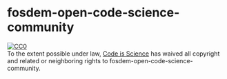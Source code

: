 # fosdem-open-code-science-community

<p xmlns:dct="http://purl.org/dc/terms/">
  <a rel="license"
     href="http://creativecommons.org/publicdomain/zero/1.0/">
    <img src="http://i.creativecommons.org/p/zero/1.0/88x31.png" style="border-style: none;" alt="CC0" />
  </a>
  <br />
  To the extent possible under law,
  <a rel="dct:publisher"
     href="https://github.com/codeisscience/fosdem-open-code-science-community">
    <span property="dct:title">Code is Science</span></a>
  has waived all copyright and related or neighboring rights to
  <span property="dct:title">fosdem-open-code-science-community</span>.
</p>
